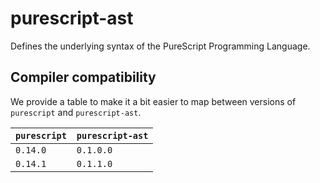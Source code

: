 # purescript-ast

Defines the underlying syntax of the PureScript Programming Language.

## Compiler compatibility

We provide a table to make it a bit easier to map between versions of `purescript` and `purescript-ast`.

| `purescript` | `purescript-ast` |
| --- | --- |
| `0.14.0` | `0.1.0.0` |
| `0.14.1` | `0.1.1.0` |
